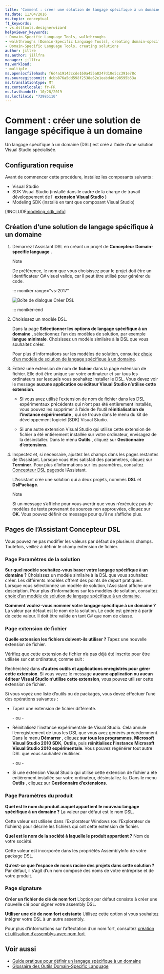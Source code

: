 ```yaml
---
title: 'Comment : créer une solution de langage spécifique à un domaine'
ms.date: 11/04/2016
ms.topic: conceptual
f1_keywords:
- vs.dsltools.designerwizard
helpviewer_keywords:
- Domain-Specific Language Tools, walkthroughs
- walkthroughs [Domain-Specific Language Tools], creating domain-specific language
- Domain-Specific Language Tools, creating solutions
author: jillre
ms.author: jillfra
manager: jillfra
ms.workload:
- multiple
ms.openlocfilehash: f6d4a19143ccde160a455a8247d10e5cc391e78c
ms.sourcegitcommit: dcbb876a5dd598f2538e62e1eabd4dc98595b53a
ms.translationtype: MT
ms.contentlocale: fr-FR
ms.lasthandoff: 10/28/2019
ms.locfileid: "72985110"
---
```

# <a name="how-to-create-a-domain-specific-language-solution"></a>Comment : créer une solution de langage spécifique à un domaine
Un langage spécifique à un domaine (DSL) est créé à l’aide d’une solution Visual Studio spécialisée.

## <a name="prerequisites"></a>Configuration requise

Avant de commencer cette procédure, installez les composants suivants :

- Visual Studio
- SDK Visual Studio (installé dans le cadre de la charge de travail développement de l' **extension Visual Studio** )
- Modeling SDK (installé en tant que composant Visual Studio)

[!INCLUDE[modeling_sdk_info](includes/modeling_sdk_info.md)]

## <a name="creating-a-domain-specific-language-solution"></a>Création d’une solution de langage spécifique à un domaine

1. Démarrez l’Assistant DSL en créant un projet de **Concepteur Domain-specific language** .

   > [!NOTE]
   > De préférence, le nom que vous choisissez pour le projet doit être un identificateur C# visuel valide, car il peut être utilisé pour générer du code.

   ::: moniker range="vs-2017"

   ![Boîte de dialogue Créer DSL](../modeling/media/create_dsldialog.png)

   ::: moniker-end

2. Choisissez un modèle DSL.

    Dans la page **Sélectionner les options de langage spécifique à un domaine** , sélectionnez l’un des modèles de solution, par exemple **langue minimale**. Choisissez un modèle similaire à la DSL que vous souhaitez créer.

    Pour plus d’informations sur les modèles de solution, consultez [choix d’un modèle de solution de langage spécifique à un domaine](../modeling/choosing-a-domain-specific-language-solution-template.md).

3. Entrez une extension de nom de **fichier** dans la page extension de fichier. Elle doit être unique sur votre ordinateur et sur tous les ordinateurs sur lesquels vous souhaitez installer le DSL. Vous devez voir le message **aucune application ou éditeur Visual Studio n’utilise cette extension**.

   - Si vous avez utilisé l’extension de nom de fichier dans les DSL expérimentaux précédents qui n’ont pas été entièrement installés, vous pouvez les supprimer à l’aide de l’outil **réinitialisation de l’instance expérimentale** , qui se trouve dans le menu du kit de développement logiciel (SDK) Visual Studio.

   - Si une autre extension Visual Studio qui utilise cette extension de fichier a été entièrement installée sur votre ordinateur, envisagez de la désinstaller. Dans le menu **Outils** , cliquez sur **Gestionnaire d’extensions**.

4. Inspectez et, si nécessaire, ajustez les champs dans les pages restantes de l’Assistant. Lorsque vous êtes satisfait des paramètres, cliquez sur **Terminer**. Pour plus d’informations sur les paramètres, consultez [Concepteur DSL pages](#settings)de l’Assistant.

    L’Assistant crée une solution qui a deux projets, nommés **DSL** et **DslPackage**.

   > [!NOTE]
   > Si un message s’affiche pour vous avertir que vous n’exécutez pas de modèles de texte provenant de sources non approuvées, cliquez sur **OK**. Vous pouvez définir ce message pour qu’il ne s’affiche plus.

## <a name="settings"></a>Pages de l’Assistant Concepteur DSL
 Vous pouvez ne pas modifier les valeurs par défaut de plusieurs champs. Toutefois, veillez à définir le champ extension de fichier.

### <a name="solution-settings-page"></a>Page Paramètres de la solution
 **Sur quel modèle souhaitez-vous baser votre langage spécifique à un domaine ?**
Choisissez un modèle similaire à la DSL que vous souhaitez créer. Les différents modèles offrent des points de départ pratiques. Lorsque vous sélectionnez un modèle de solution, l’Assistant affiche une description. Pour plus d’informations sur les modèles de solution, consultez [choix d’un modèle de solution de langage spécifique à un domaine](../modeling/choosing-a-domain-specific-language-solution-template.md).

 **Comment voulez-vous nommer votre langage spécifique à un domaine ?**
La valeur par défaut est le nom de la solution. Le code est généré à partir de cette valeur. Il doit être valide en tant C# que nom de classe.

### <a name="file-extension-page"></a>Page extension de fichier
 **Quelle extension les fichiers doivent-ils utiliser ?**
Tapez une nouvelle extension de fichier.

 Vérifiez que cette extension de fichier n’a pas déjà été inscrite pour être utilisée sur cet ordinateur, comme suit :

 Recherchez dans **d’autres outils et applications enregistrés pour gérer cette extension**. Si vous voyez le message **aucune application ou aucun éditeur Visual Studio n’utilise cette extension**, vous pouvez utiliser cette extension de fichier.

 Si vous voyez une liste d’outils ou de packages, vous devez effectuer l’une des opérations suivantes :

- Tapez une extension de fichier différente.

     \- ou -

- Réinitialisez l’instance expérimentale de Visual Studio. Cela annule l’enregistrement de tous les DSL que vous avez générés précédemment. Dans le menu **Démarrer** , cliquez **sur tous les programmes**, **Microsoft Visual Studio 2010 SDK**, **Outils**, puis **réinitialisez l’instance Microsoft Visual Studio 2010 expérimentale**. Vous pouvez régénérer tout autre DSL que vous souhaitez réutiliser.

     \- ou -

- Si une extension Visual Studio qui utilise cette extension de fichier a été entièrement installée sur votre ordinateur, désinstallez-la. Dans le menu **Outils** , cliquez sur **Gestionnaire d’extensions**.

### <a name="product-settings-page"></a>Page Paramètres du produit
 **Quel est le nom du produit auquel appartient le nouveau langage spécifique à un domaine ?**
La valeur par défaut est le nom DSL.

 Cette valeur est utilisée dans l’Explorateur Windows (ou l’Explorateur de fichiers) pour décrire les fichiers qui ont cette extension de fichier.

 **Quel est le nom de la société à laquelle le produit appartient ?**
Nom de votre société.

 Cette valeur est incorporée dans les propriétés AssemblyInfo de votre package DSL.

 **Qu’est-ce que l’espace de noms racine des projets dans cette solution ?**
Par défaut, il s’agit d’un nom composé des noms de votre entreprise et de votre produit.

### <a name="signing-page"></a>Page signature
 **Créer un fichier de clé de nom fort** L’option par défaut consiste à créer une nouvelle clé pour signer votre assembly DSL.

 **Utiliser une clé de nom fort existante** Utilisez cette option si vous souhaitez intégrer votre DSL à un autre assembly.

 Pour plus d’informations sur l’affectation d’un nom fort, consultez [création et utilisation d’assemblys avec nom fort](/dotnet/standard/assembly/create-use-strong-named).

## <a name="see-also"></a>Voir aussi

- [Guide pratique pour définir un langage spécifique à un domaine](../modeling/how-to-define-a-domain-specific-language.md)
- [Glossaire des Outils Domain-Specific Language](https://msdn.microsoft.com/ca5e84cb-a315-465c-be24-76aa3df276aa)
